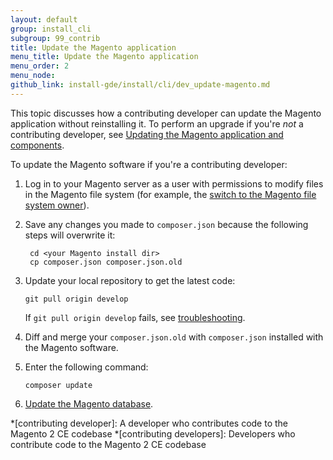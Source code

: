 ```yaml
---
layout: default
group: install_cli 
subgroup: 99_contrib
title: Update the Magento application
menu_title: Update the Magento application
menu_order: 2
menu_node: 
github_link: install-gde/install/cli/dev_update-magento.md
---
```


This topic discusses how a contributing developer can update the Magento application without reinstalling it. To perform an upgrade if you're *not* a contributing developer, see <a href="{{ site.gdeurl }}comp-mgr/bk-compman-upgrade-guide.html">Updating the Magento application and components</a>.

To update the Magento software if you're a contributing developer:

1.	Log in to your Magento server as a user with permissions to modify files in the Magento file system (for example, the <a href="{{ site.gdeurl }}install-gde/prereq/apache-user.html#install-update-depend-user-switch">switch to the Magento file system owner</a>).
3. Save any changes you made to `composer.json` because the following steps will overwrite it:

		cd <your Magento install dir>
		cp composer.json composer.json.old

3.	Update your local repository to get the latest code:
		
		git pull origin develop

	<div class="bs-callout bs-callout-info" id="info">
		<span class="glyphicon-class">
  			<p>If <code>git pull origin develop</code> fails, see <a href="{{ site.gdeurl }}install-gde/trouble/git/tshoot_git-pull-origin.html">troubleshooting</a>.</p> </span>
	</div>
				
3.	Diff and merge your `composer.json.old` with `composer.json` installed with the Magento software.
4.	Enter the following command:

		composer update

5.	<a href="instgde-install-magento-update-db">Update the Magento database</a>.

<!-- ABBREVIATIONS -->

*[contributing developer]: A developer who contributes code to the Magento 2 CE codebase
*[contributing developers]: Developers who contribute code to the Magento 2 CE codebase